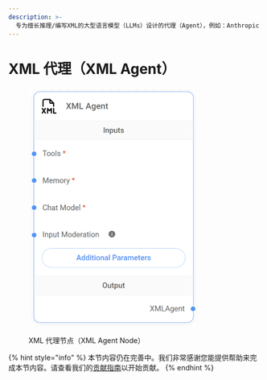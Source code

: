 ```yaml
---
description: >-
  专为擅长推理/编写XML的大型语言模型（LLMs）设计的代理（Agent），例如：Anthropic Claude。
---
```


# XML 代理（XML Agent）

<figure><img src="../../../.gitbook/assets/image (9) (1) (1) (1) (1) (1) (1) (1) (1).png" alt="" width="335"><figcaption><p>XML 代理节点（XML Agent Node）</p></figcaption></figure>

{% hint style="info" %}
本节内容仍在完善中。我们非常感谢您能提供帮助来完成本节内容。请查看我们的[贡献指南](../../../contributing/)以开始贡献。
{% endhint %}